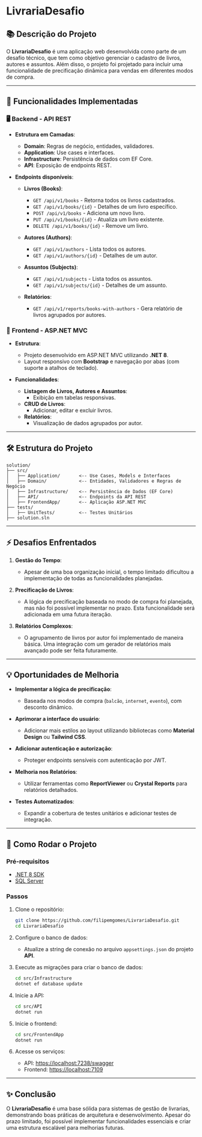 
# **LivrariaDesafio**

## 📚 **Descrição do Projeto**
O **LivrariaDesafio** é uma aplicação web desenvolvida como parte de um desafio técnico, que tem como objetivo gerenciar o cadastro de livros, autores e assuntos. Além disso, o projeto foi projetado para incluir uma funcionalidade de precificação dinâmica para vendas em diferentes modos de compra.

---

## 🚀 **Funcionalidades Implementadas**
### 🖥️ **Backend - API REST**
- **Estrutura em Camadas**:
  - **Domain**: Regras de negócio, entidades, validadores.
  - **Application**: Use cases e interfaces.
  - **Infrastructure**: Persistência de dados com EF Core.
  - **API**: Exposição de endpoints REST.

- **Endpoints disponíveis**:
  - **Livros (Books)**:
    - `GET /api/v1/books` - Retorna todos os livros cadastrados.
    - `GET /api/v1/books/{id}` - Detalhes de um livro específico.
    - `POST /api/v1/books` - Adiciona um novo livro.
    - `PUT /api/v1/books/{id}` - Atualiza um livro existente.
    - `DELETE /api/v1/books/{id}` - Remove um livro.

  - **Autores (Authors)**:
    - `GET /api/v1/authors` - Lista todos os autores.
    - `GET /api/v1/authors/{id}` - Detalhes de um autor.

  - **Assuntos (Subjects)**:
    - `GET /api/v1/subjects` - Lista todos os assuntos.
    - `GET /api/v1/subjects/{id}` - Detalhes de um assunto.

  - **Relatórios**:
    - `GET /api/v1/reports/books-with-authors` - Gera relatório de livros agrupados por autores.

### 🎨 **Frontend - ASP.NET MVC**
- **Estrutura**:
  - Projeto desenvolvido em ASP.NET MVC utilizando **.NET 8**.
  - Layout responsivo com **Bootstrap** e navegação por abas (com suporte a atalhos de teclado).
  
- **Funcionalidades**:
  - **Listagem de Livros, Autores e Assuntos**:
    - Exibição em tabelas responsivas.
  - **CRUD de Livros**:
    - Adicionar, editar e excluir livros.
  - **Relatórios**:
    - Visualização de dados agrupados por autor.

---

## 🛠️ **Estrutura do Projeto**
```
solution/
├── src/
│   ├── Application/       <-- Use Cases, Models e Interfaces
│   ├── Domain/            <-- Entidades, Validadores e Regras de Negócio
│   ├── Infrastructure/    <-- Persistência de Dados (EF Core)
│   ├── API/               <-- Endpoints da API REST
│   ├── FrontendApp/       <-- Aplicação ASP.NET MVC
├── tests/
│   ├── UnitTests/         <-- Testes Unitários
├── solution.sln
```

---

## ⚡ **Desafios Enfrentados**
1. **Gestão do Tempo**:
   - Apesar de uma boa organização inicial, o tempo limitado dificultou a implementação de todas as funcionalidades planejadas.

2. **Precificação de Livros**:
   - A lógica de precificação baseada no modo de compra foi planejada, mas não foi possível implementar no prazo. Esta funcionalidade será adicionada em uma futura iteração.

3. **Relatórios Complexos**:
   - O agrupamento de livros por autor foi implementado de maneira básica. Uma integração com um gerador de relatórios mais avançado pode ser feita futuramente.

---

## 💡 **Oportunidades de Melhoria**
- **Implementar a lógica de precificação**:
  - Baseada nos modos de compra (`balcão`, `internet`, `evento`), com desconto dinâmico.
  
- **Aprimorar a interface do usuário**:
  - Adicionar mais estilos ao layout utilizando bibliotecas como **Material Design** ou **Tailwind CSS**.

- **Adicionar autenticação e autorização**:
  - Proteger endpoints sensíveis com autenticação por JWT.

- **Melhoria nos Relatórios**:
  - Utilizar ferramentas como **ReportViewer** ou **Crystal Reports** para relatórios detalhados.

- **Testes Automatizados**:
  - Expandir a cobertura de testes unitários e adicionar testes de integração.

---

## 📑 **Como Rodar o Projeto**
### **Pré-requisitos**
- [.NET 8 SDK](https://dotnet.microsoft.com/download)
- [SQL Server](https://www.microsoft.com/sql-server)

### **Passos**
1. Clone o repositório:
   ```bash
   git clone https://github.com/filipemgomes/LivrariaDesafio.git
   cd LivrariaDesafio
   ```

2. Configure o banco de dados:
   - Atualize a string de conexão no arquivo `appsettings.json` do projeto **API**.

3. Execute as migrações para criar o banco de dados:
   ```bash
   cd src/Infrastructure
   dotnet ef database update
   ```

4. Inicie a API:
   ```bash
   cd src/API
   dotnet run
   ```

5. Inicie o frontend:
   ```bash
   cd src/FrontendApp
   dotnet run
   ```

6. Acesse os serviços:
   - API: [https://localhost:7238/swagger](https://localhost:7238/swagger)
   - Frontend: [https://localhost:7109](https://localhost:7109)

---

## ✨ **Conclusão**
O **LivrariaDesafio** é uma base sólida para sistemas de gestão de livrarias, demonstrando boas práticas de arquitetura e desenvolvimento. Apesar do prazo limitado, foi possível implementar funcionalidades essenciais e criar uma estrutura escalável para melhorias futuras.
